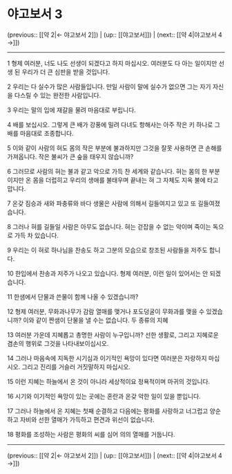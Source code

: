 # 야고보서 3

(previous:: [[약 2|← 야고보서 2]]) | (up:: [[야고보서]]) | (next:: [[약 4|야고보서 4 →]])

***




1 
형제 여러분, 너도 나도 선생이 되겠다고 하지 마십시오. 여러분도 다 아는 일이지만 선생 된 우리가 더 큰 심판을 받을 것입니다. 



2 
우리는 다 실수가 많은 사람들입니다. 만일 사람이 말에 실수가 없으면 그는 자기 자신을 다스릴 수 있는 완전한 사람입니다. 



3 
우리는 말의 입에 재갈을 물려 마음대로 부립니다. 



4 
배를 보십시오. 그렇게 큰 배가 강풍에 밀려 다녀도 항해사는 아주 작은 키 하나로 그 배를 마음대로 조종합니다. 



5 
이와 같이 사람의 혀도 몸의 작은 부분에 불과하지만 그것을 잘못 사용하면 큰 손해를 가져옵니다. 작은 불씨가 큰 숲을 태우지 않습니까? 



6 
그러므로 사람의 혀는 불과 같고 악으로 가득 찬 세계와 같습니다. 혀는 몸의 한 부분이지만 온 몸을 더럽히고 우리의 생애를 불태우며 끝내는 혀 그 자체도 지옥 불에 타고 맙니다. 



7 
온갖 짐승과 새와 파충류와 바다 생물은 사람에 의해서 길들여지고 있고 또 길들여졌습니다. 



8 
그러나 혀를 길들일 사람은 아무도 없습니다. 혀는 걷잡을 수 없는 악이며 죽이는 독으로 가득 차 있습니다. 



9 
우리는 이 혀로 하나님을 찬송도 하고 그분의 모습으로 창조된 사람들을 저주도 합니다. 



10 
한입에서 찬송과 저주가 나오고 있습니다. 형제 여러분, 이런 일이 있어서는 안 되겠습니다. 



11 
한샘에서 단물과 쓴물이 함께 나올 수 있겠습니까? 



12 
형제 여러분, 무화과나무가 감람 열매를 맺거나 포도덩굴이 무화과를 맺을 수 있겠습니까? 이와 같이 짠샘이 단물을 낼 수는 없습니다. 두 종류의 지혜 



13 
여러분 가운데 지혜롭고 총명한 사람이 누구입니까? 선한 생활로, 그리고 지혜로운 겸손의 행위로 그것을 나타내보이십시오. 



14 
그러나 마음속에 지독한 시기심과 이기적인 욕망이 있다면 여러분은 자랑하지 마십시오. 그리고 진리를 거슬러 거짓말하지 마십시오. 



15 
이런 지혜는 하늘에서 온 것이 아니라 세상적이요 정욕적이며 마귀의 것입니다. 



16 
시기와 이기적인 욕망이 있는 곳에는 혼란과 온갖 악한 일이 있을 뿐입니다. 



17 
그러나 하늘에서 온 지혜는 첫째 순결하고 다음에는 평화를 사랑하고 너그럽고 양순하고 자비와 선한 열매가 가득하고 편견과 위선이 없습니다. 



18 
평화를 조성하는 사람은 평화의 씨를 심어 의의 열매를 거둡니다.

***

(previous:: [[약 2|← 야고보서 2]]) | (up:: [[야고보서]]) | (next:: [[약 4|야고보서 4 →]])
